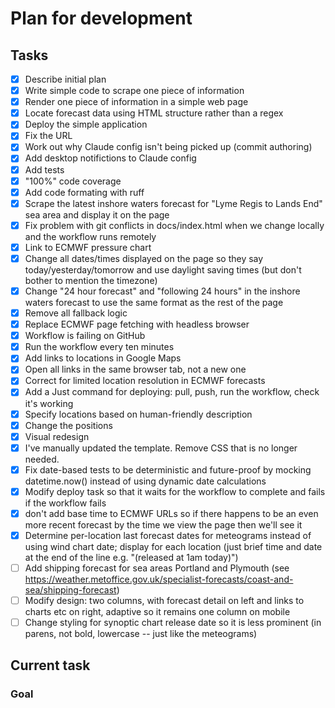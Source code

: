 # Plan for development

## Tasks

- [x] Describe initial plan
- [x] Write simple code to scrape one piece of information
- [x] Render one piece of information in a simple web page
- [x] Locate forecast data using HTML structure rather than a regex
- [x] Deploy the simple application
- [x] Fix the URL
- [x] Work out why Claude config isn't being picked up (commit authoring)
- [x] Add desktop notifictions to Claude config
- [x] Add tests
- [x] "100%" code coverage
- [x] Add code formating with ruff
- [x] Scrape the latest inshore waters forecast for "Lyme Regis to Lands End" sea area and display it on the page
- [x] Fix problem with git conflicts in docs/index.html when we change locally and the workflow runs remotely
- [x] Link to ECMWF pressure chart
- [x] Change all dates/times displayed on the page so they say today/yesterday/tomorrow and use daylight saving times (but don't bother to mention the timezone)
- [x] Change "24 hour forecast" and "following 24 hours" in the inshore waters forecast to use the same format as the rest of the page
- [x] Remove all fallback logic
- [x] Replace ECMWF page fetching with headless browser
- [x] Workflow is failing on GitHub
- [x] Run the workflow every ten minutes
- [x] Add links to locations in Google Maps
- [x] Open all links in the same browser tab, not a new one
- [x] Correct for limited location resolution in ECMWF forecasts
- [x] Add a Just command for deploying: pull, push, run the workflow, check it's working
- [x] Specify locations based on human-friendly description
- [x] Change the positions
- [x] Visual redesign
- [x] I've manually updated the template. Remove CSS that is no longer needed.
- [x] Fix date-based tests to be deterministic and future-proof by mocking datetime.now() instead of using dynamic date calculations
- [x] Modify deploy task so that it waits for the workflow to complete and fails if the workflow fails
- [x] don't add base time to ECMWF URLs so if there happens to be an even more recent forecast by the time we view the page then we'll see it
- [x] Determine per-location last forecast dates for meteograms instead of using wind chart date; display for each location (just brief time and date at the end of the line e.g. "(released at 1am today)")
- [ ] Add shipping forecast for sea areas Portland and Plymouth (see https://weather.metoffice.gov.uk/specialist-forecasts/coast-and-sea/shipping-forecast)
- [ ] Modify design: two columns, with forecast detail on left and links to charts etc on right, adaptive so it remains one column on mobile
- [ ] Change styling for synoptic chart release date so it is less prominent (in parens, not bold, lowercase -- just like the meteograms)

## Current task

### Goal
